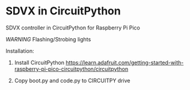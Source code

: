 # SDVX in CircuitPython
 SDVX controller in CircuitPython for Raspberry Pi Pico
 
 *WARNING*
 Flashing/Strobing lights

Installation:
1. Install CircuitPython
https://learn.adafruit.com/getting-started-with-raspberry-pi-pico-circuitpython/circuitpython

2. Copy boot.py and code.py to CIRCUITPY drive
